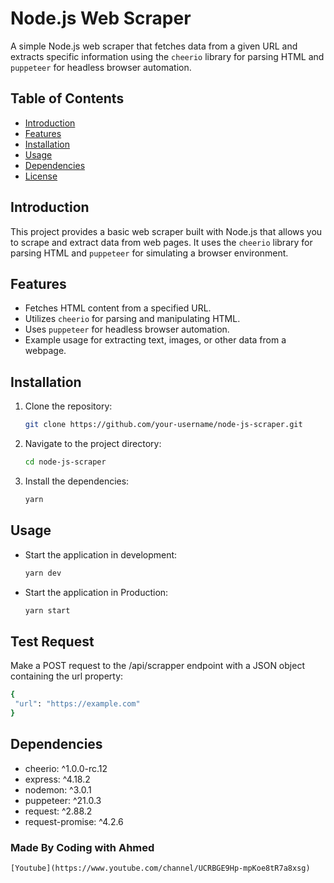 # Node.js Web Scraper

A simple Node.js web scraper that fetches data from a given URL and extracts specific information using the `cheerio` library for parsing HTML and `puppeteer` for headless browser automation.

## Table of Contents

- [Introduction](#introduction)
- [Features](#features)
- [Installation](#installation)
- [Usage](#usage)
- [Dependencies](#dependencies)
- [License](#license)

## Introduction

This project provides a basic web scraper built with Node.js that allows you to scrape and extract data from web pages. It uses the `cheerio` library for parsing HTML and `puppeteer` for simulating a browser environment.

## Features

- Fetches HTML content from a specified URL.
- Utilizes `cheerio` for parsing and manipulating HTML.
- Uses `puppeteer` for headless browser automation.
- Example usage for extracting text, images, or other data from a webpage.

## Installation

1. Clone the repository:

   ```bash
   git clone https://github.com/your-username/node-js-scraper.git

2. Navigate to the project directory:
   ```bash
   cd node-js-scraper
3. Install the dependencies:
   ```bash 
   yarn

## Usage
- Start the application in development:

   ```bash
   yarn dev
- Start the application in Production:

   ```bash
   yarn start
## Test Request
   Make a POST request to the /api/scrapper endpoint with a JSON object containing the url property:
   ```bash
   {
    "url": "https://example.com"
}
```
## Dependencies
- cheerio: ^1.0.0-rc.12
- express: ^4.18.2
- nodemon: ^3.0.1
- puppeteer: ^21.0.3
- request: ^2.88.2
- request-promise: ^4.2.6

### Made By Coding with Ahmed 
    [Youtube](https://www.youtube.com/channel/UCRBGE9Hp-mpKoe8tR7a8xsg)
